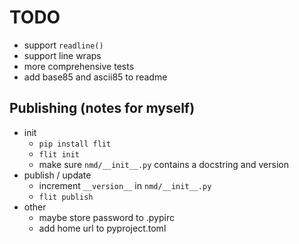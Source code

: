 # TODO

* support `readline()`
* support line wraps
* more comprehensive tests
* add base85 and ascii85 to readme

## Publishing (notes for myself)

* init
    * `pip install flit`
    * `flit init`
    * make sure `nmd/__init__.py` contains a docstring and version
* publish / update
    * increment `__version__` in `nmd/__init__.py`
    * `flit publish`
* other
    * maybe store password to .pypirc
    * add home url to pyproject.toml
